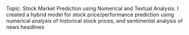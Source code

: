 Topic: Stock Market Prediction using Numerical and Textual Analysis. 
I created a hybrid model for stock price/performance prediction using numerical analysis of historical stock prices, and sentimental analysis of news headlines
